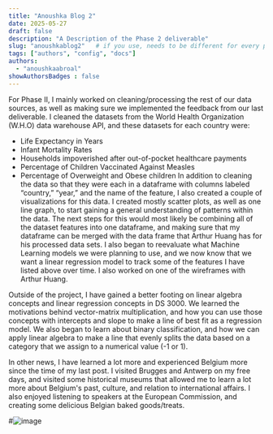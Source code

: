 ```yaml
---
title: "Anoushka Blog 2"
date: 2025-05-27
draft: false
description: "A Description of the Phase 2 deliverable"
slug: "anoushkablog2"   # if you use, needs to be different for every post
tags: ["authors", "config", "docs"]
authors:
  - "anoushkaabroal"
showAuthorsBadges : false
---
```


For Phase II, I mainly worked on cleaning/processing the rest of our data sources, as well as making sure we implemented the feedback from our last deliverable. I cleaned the datasets from the World Health Organization (W.H.O) data warehouse API, and these datasets for each country were:
- Life Expectancy in Years
- Infant Mortality Rates 
- Households impoverished after out-of-pocket healthcare payments 
- Percentage of Children Vaccinated Against Measles 
- Percentage of Overweight and Obese children
In addition to cleaning the data so that they were each in a dataframe with columns labeled “country,” “year,” and the name of the feature, I also created a couple of visualizations for this data. I created mostly scatter plots, as well as one line graph, to start gaining a general understanding of patterns within the data. The next steps for this would most likely be combining all of the dataset features into one dataframe, and making sure that my dataframe can be merged with the data frame that Arthur Huang has for his processed data sets. I also began to reevaluate what Machine Learning models we were planning to use, and we now know that we want a linear regression model to track some of the features I have listed above over time. I also worked on one of the wireframes with Arthur Huang. 

Outside of the project, I have gained a better footing on linear algebra concepts and linear regression concepts in DS 3000. We learned the motivations behind vector-matrix multiplication, and how you can use those concepts with intercepts and slope to make a line of best fit as a regression model. We also began to learn about binary classification, and how we can apply linear algebra to make a line that evenly splits the data based on a category that we assign to a numerical value (-1 or 1). 

In other news, I have learned a lot more and experienced Belgium more since the time of my last post. I visited Brugges and Antwerp on my free days, and visited some historical museums that allowed me to learn a lot more about Belgium's past, culture, and relation to international affairs. I also enjoyed listening to speakers at the European Commission, and creating some delicious Belgian baked goods/treats. 

#![image](anoushBlog2.heic)



